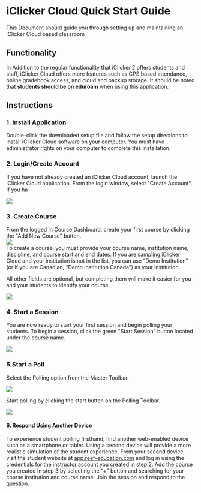 # iClicker Cloud Quick Start Guide

This Document should guide you through setting up and maintaining an iClicker Cloud based classroom

## Functionality

In Addition to the regular functionality that iClicker 2 offers students and staff, iClicker Cloud offers more features such as GPS based attendance, online gradebook access, and cloud and backup storage. It should be noted that **students should be on eduroam** when using this application.

## Instructions

### 1. Install Application

Double-click the downloaded setup file and follow the setup directions to install iClicker Cloud software on your computer. You must have administrator rights on your computer to complete this installation.

### 2. Login/Create Account

If you have not already created an iClicker Cloud account, launch the iClicker Cloud application. From the login window, select "Create Account". If you ha

![](https://www.iclicker.com/media/1187/win_1signin_360.jpg)

### 3. Create Course

From the logged in Course Dashboard, create your first course by clicking the "Add New Course" button.  
![](https://www.iclicker.com/media/1171/win-cloud-add-course.png)  
To create a course, you must provide your course name, institution name, discipline, and course start and end dates. If you are sampling iClicker Cloud and your institution is not in the list, you can use “Demo Institution” \(or if you are Canadian, “Demo Institution Canada”\) as your institution.

All other fields are optional, but completing them will make it easier for you and your students to identify your course.

![](https://www.iclicker.com/media/1173/win-cloud-create-course.png)

### 4. Start a Session

You are now ready to start your first session and begin polling your students. To begin a session, click the green "Start Session" button located under the course name.

![](https://www.iclicker.com/media/1176/win-cloud-start-session.png)

### 5.Start a Poll

Select the Polling option from the Master Toolbar.

![](https://www.iclicker.com/media/1174/win-cloud-master-toolbar.png)

Start polling by clicking the start button on the Polling Toolbar.

![](https://www.iclicker.com/media/1175/win-cloud-polling-toolbar.png)

#### 6. Respond Using Another Device

To experience student polling firsthand, find another web-enabled device such as a smartphone or tablet. Using a second device will provide a more realistic simulation of the student experience. From your second device, visit the student website at [app.reef-education.com](http://app.reef-education.com/) and log in using the credentials for the instructor account you created in step 2. Add the course you created in step 3 by selecting the “+” button and searching for your course institution and course name. Join the session and respond to the question.







